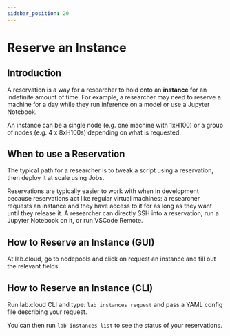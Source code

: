 ```yaml
---
sidebar_position: 20
---
```


# Reserve an Instance

## Introduction

A reservation is a way for a researcher to hold onto an **instance** for an indefinite amount of time. For example, a researcher may need to reserve a machine for a day while they run inference on a model or use a Jupyter Notebook.

An instance can be a single node (e.g. one machine with 1xH100) or a group of nodes (e.g. 4 x 8xH100s) depending on what is requested.

## When to use a Reservation

The typical path for a researcher is to tweak a script using a reservation, then deploy it at scale using Jobs.

Reservations are typically easier to work with when in development because reservations act like regular virtual machines: a researcher requests an instance and they have access to it for as long as they want until they release it. A researcher can directly SSH into a reservation, run a Jupyter Notebook on it, or run VSCode Remote.

## How to Reserve an Instance (GUI)

At lab.cloud, go to nodepools and click on request an instance and fill out the relevant fields.

## How to Reserve an Instance (CLI)

Run lab.cloud CLI and type: `lab instances request` and pass a YAML config file describing your request.

You can then run `lab instances list` to see the status of your reservations.

